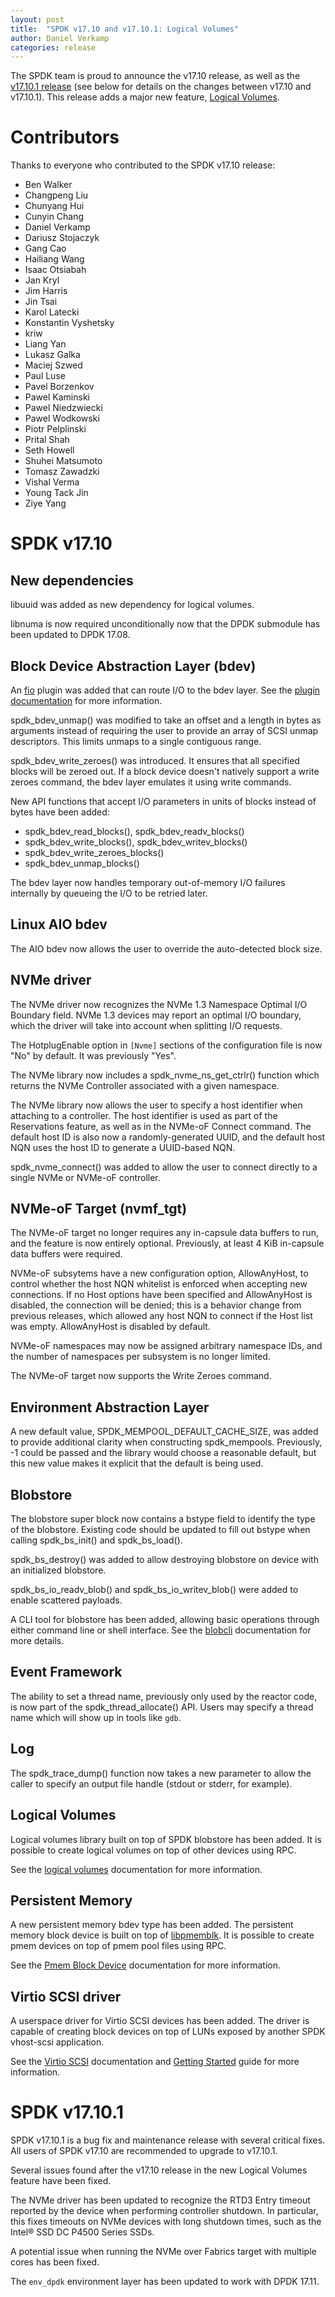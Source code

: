 ```yaml
---
layout: post
title:  "SPDK v17.10 and v17.10.1: Logical Volumes"
author: Daniel Verkamp
categories: release
---
```


The SPDK team is proud to announce the v17.10 release,
as well as the [v17.10.1 release](https://github.com/spdk/spdk/releases/tag/v17.10.1)
(see below for details on the changes between v17.10 and v17.10.1).
This release adds a major new feature, [Logical Volumes](http://www.spdk.io/doc/logical_volumes.html).

# Contributors

Thanks to everyone who contributed to the SPDK v17.10 release:

- Ben Walker
- Changpeng Liu
- Chunyang Hui
- Cunyin Chang
- Daniel Verkamp
- Dariusz Stojaczyk
- Gang Cao
- Hailiang Wang
- Isaac Otsiabah
- Jan Kryl
- Jim Harris
- Jin Tsai
- Karol Latecki
- Konstantin Vyshetsky
- kriw
- Liang Yan
- Lukasz Galka
- Maciej Szwed
- Paul Luse
- Pavel Borzenkov
- Pawel Kaminski
- Pawel Niedzwiecki
- Pawel Wodkowski
- Piotr Pelplinski
- Prital Shah
- Seth Howell
- Shuhei Matsumoto
- Tomasz Zawadzki
- Vishal Verma
- Young Tack Jin
- Ziye Yang

# SPDK v17.10

## New dependencies

libuuid was added as new dependency for logical volumes.

libnuma is now required unconditionally now that the DPDK submodule has been updated to DPDK 17.08.

## Block Device Abstraction Layer (bdev)

An [fio](http://github.com/axboe/fio) plugin was added that can route
I/O to the bdev layer. See the [plugin documentation](https://github.com/spdk/spdk/tree/master/examples/bdev/fio_plugin/)
for more information.

spdk_bdev_unmap() was modified to take an offset and a length in bytes as
arguments instead of requiring the user to provide an array of SCSI
unmap descriptors. This limits unmaps to a single contiguous range.

spdk_bdev_write_zeroes() was introduced.  It ensures that all specified blocks will be zeroed out.
If a block device doesn't natively support a write zeroes command, the bdev layer emulates it using
write commands.

New API functions that accept I/O parameters in units of blocks instead of bytes
have been added:
- spdk_bdev_read_blocks(), spdk_bdev_readv_blocks()
- spdk_bdev_write_blocks(), spdk_bdev_writev_blocks()
- spdk_bdev_write_zeroes_blocks()
- spdk_bdev_unmap_blocks()

The bdev layer now handles temporary out-of-memory I/O failures internally by queueing the I/O to be
retried later.

## Linux AIO bdev

The AIO bdev now allows the user to override the auto-detected block size.

## NVMe driver

The NVMe driver now recognizes the NVMe 1.3 Namespace Optimal I/O Boundary field.
NVMe 1.3 devices may report an optimal I/O boundary, which the driver will take
into account when splitting I/O requests.

The HotplugEnable option in `[Nvme]` sections of the configuration file is now
"No" by default. It was previously "Yes".

The NVMe library now includes a spdk_nvme_ns_get_ctrlr() function which returns the
NVMe Controller associated with a given namespace.

The NVMe library now allows the user to specify a host identifier when attaching
to a controller.  The host identifier is used as part of the Reservations feature,
as well as in the NVMe-oF Connect command.  The default host ID is also now a
randomly-generated UUID, and the default host NQN uses the host ID to generate
a UUID-based NQN.

spdk_nvme_connect() was added to allow the user to connect directly to a single
NVMe or NVMe-oF controller.

## NVMe-oF Target (nvmf_tgt)

The NVMe-oF target no longer requires any in-capsule data buffers to run, and
the feature is now entirely optional. Previously, at least 4 KiB in-capsule
data buffers were required.

NVMe-oF subsytems have a new configuration option, AllowAnyHost, to control
whether the host NQN whitelist is enforced when accepting new connections.
If no Host options have been specified and AllowAnyHost is disabled, the
connection will be denied; this is a behavior change from previous releases,
which allowed any host NQN to connect if the Host list was empty.
AllowAnyHost is disabled by default.

NVMe-oF namespaces may now be assigned arbitrary namespace IDs, and the number
of namespaces per subsystem is no longer limited.

The NVMe-oF target now supports the Write Zeroes command.

## Environment Abstraction Layer

A new default value, SPDK_MEMPOOL_DEFAULT_CACHE_SIZE, was added to provide
additional clarity when constructing spdk_mempools. Previously, -1 could be
passed and the library would choose a reasonable default, but this new value
makes it explicit that the default is being used.

## Blobstore

The blobstore super block now contains a bstype field to identify the type of the blobstore.
Existing code should be updated to fill out bstype when calling spdk_bs_init() and spdk_bs_load().

spdk_bs_destroy() was added to allow destroying blobstore on device
with an initialized blobstore.

spdk_bs_io_readv_blob() and spdk_bs_io_writev_blob() were added to enable
scattered payloads.

A CLI tool for blobstore has been added, allowing basic operations through either command
line or shell interface.  See the [blobcli](https://github.com/spdk/spdk/tree/master/examples/blob/cli)
documentation for more details.

## Event Framework

The ability to set a thread name, previously only used by the reactor code, is
now part of the spdk_thread_allocate() API.  Users may specify a thread name
which will show up in tools like `gdb`.

## Log

The spdk_trace_dump() function now takes a new parameter to allow the caller to
specify an output file handle (stdout or stderr, for example).

## Logical Volumes

Logical volumes library built on top of SPDK blobstore has been added.
It is possible to create logical volumes on top of other devices using RPC.

See the [logical volumes](http://www.spdk.io/doc/logical_volumes.html) documentation for more information.

## Persistent Memory

A new persistent memory bdev type has been added.
The persistent memory block device is built on top of [libpmemblk](http://pmem.io/nvml/libpmemblk/).
It is possible to create pmem devices on top of pmem pool files using RPC.

See the [Pmem Block Device](http://www.spdk.io/doc/bdev.html#bdev_config_pmem) documentation for more information.

## Virtio SCSI driver

A userspace driver for Virtio SCSI devices has been added.
The driver is capable of creating block devices on top of LUNs exposed by another SPDK vhost-scsi application.

See the [Virtio SCSI](http://www.spdk.io/doc/virtio.html) documentation and [Getting Started](http://www.spdk.io/doc/bdev.html#bdev_config_virtio_scsi) guide for more information.

# SPDK v17.10.1

SPDK v17.10.1 is a bug fix and maintenance release with several critical fixes.
All users of SPDK v17.10 are recommended to upgrade to v17.10.1.

Several issues found after the v17.10 release in the new Logical Volumes feature have
been fixed.

The NVMe driver has been updated to recognize the RTD3 Entry timeout reported by the
device when performing controller shutdown.  In particular, this fixes timeouts on NVMe
devices with long shutdown times, such as the Intel® SSD DC P4500 Series SSDs.

A potential issue when running the NVMe over Fabrics target with multiple cores has
been fixed.

The `env_dpdk` environment layer has been updated to work with DPDK 17.11.

